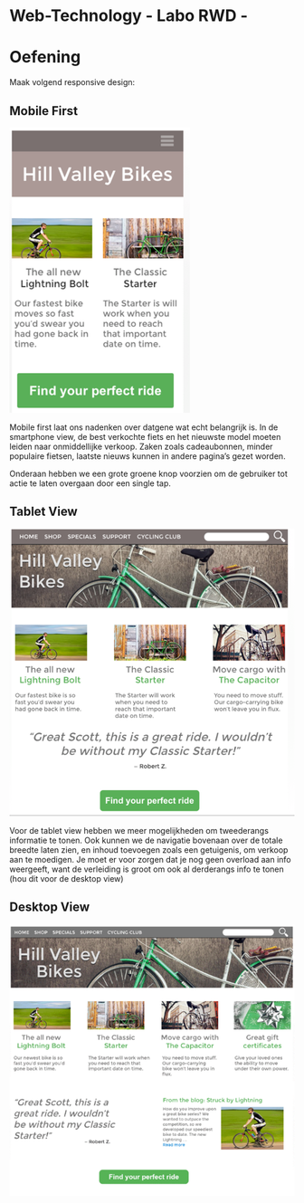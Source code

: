 # Web-Technology - Labo RWD - 


# Oefening

Maak volgend responsive design:

## Mobile First

![flexbox](mobile.PNG)

Mobile first laat ons nadenken over datgene wat echt belangrijk is. In de smartphone view, de best verkochte fiets en het nieuwste model moeten leiden naar onmiddellijke verkoop. Zaken zoals cadeaubonnen, minder populaire fietsen, laatste nieuws kunnen in andere pagina’s gezet worden.

Onderaan hebben we een grote groene knop voorzien om de gebruiker tot actie te laten overgaan door een single tap.

## Tablet View

![flexbox](tablet.PNG)

Voor de tablet view hebben we meer mogelijkheden om tweederangs informatie te tonen. Ook kunnen we de navigatie bovenaan over de totale breedte laten zien, en inhoud toevoegen zoals een getuigenis, om verkoop aan te moedigen.  Je moet er voor zorgen dat je nog geen overload aan info weergeeft, want de verleiding is groot om ook al derderangs info te tonen (hou dit voor de desktop view)

## Desktop View

![flexbox](desktop.PNG)